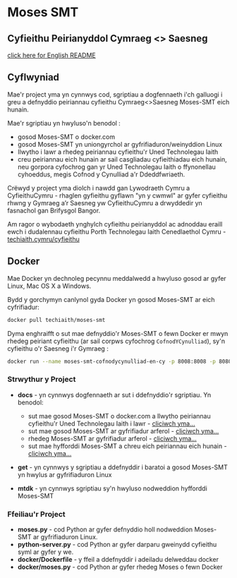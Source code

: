 
# Moses SMT
## Cyfieithu Peirianyddol Cymraeg <> Saesneg 

[click here for English README](README_en.md)

## Cyflwyniad

Mae'r project yma yn cynnwys cod, sgriptiau a dogfennaeth i'ch galluogi i greu a defnyddio peiriannau cyfieithu Cymraeg<>Saesneg Moses-SMT eich hunain. 

Mae'r sgriptiau yn hwyluso'n benodol :

 * gosod Moses-SMT o docker.com
 * gosod Moses-SMT yn uniongyrchol ar gyfrifiaduron/weinyddion Linux 
 * llwytho i lawr a rhedeg peiriannau cyfieithu'r Uned Technolegau Iaith 
 * creu peiriannau eich hunain ar sail casgliadau cyfieithiadau eich hunain, neu gorpora cyfochrog gan yr Uned Technolegau Iaith o ffynonellau cyhoeddus, megis Cofnod y Cynulliad a'r Ddeddfwriaeth.

Crëwyd y project yma diolch i nawdd gan Lywodraeth Cymru a CyfieithuCymru - rhaglen gyfieithu gyflawn "yn y cwmwl" ar gyfer cyfieithu rhwng y Gymraeg a’r Saesneg yw CyfieithuCymru a drwyddedir yn fasnachol gan Brifysgol Bangor.

Am ragor o wybodaeth ynghylch cyfieithu peirianyddol ac adnoddau eraill ewch i dudalennau cyfieithu Porth Technolegau Iaith Cenedlaethol Cymru - [techiaith.cymru/cyfieithu](http://techiaith.cymru/cyfieithu)

## Docker
Mae Docker yn dechnoleg pecynnu meddalwedd a hwyluso gosod ar gyfer Linux, Mac OS X a Windows. 

Bydd y gorchymyn canlynol gyda Docker yn gosod Moses-SMT ar eich cyfrifiadur:

```sh
docker pull techiaith/moses-smt
```

Dyma enghraifft o sut mae defnyddio'r Moses-SMT o fewn Docker er mwyn rhedeg peiriant cyfieithu (ar sail corpws cyfochrog `CofnodYCynulliad`), sy'n cyfieithu o'r Saesneg i'r Gymraeg :

```sh
docker run --name moses-smt-cofnodycynulliad-en-cy -p 8008:8008 -p 8080:8080 techiaith/moses-smt start -e CofnodYCynulliad -s en -t cy
```


### Strwythur y Project

* **docs** - yn cynnwys dogfennaeth ar sut i ddefnyddio'r sgriptiau. Yn benodol:
  * sut mae gosod Moses-SMT o docker.com a llwytho peiriannau cyfieithu'r Uned Technolegau Iaith i lawr - [cliciwch yma...](docs/Docker.md)
  * sut mae gosod Moses-SMT ar gyfrifiadur arferol - [cliciwch yma...](docs/GosodiadArferol.md)
  * rhedeg Moses-SMT ar gyfrifiadur arferol - [cliciwch yma...](docs/RhedegMoses.md) 
  * sut mae hyfforddi Moses-SMT a chreu eich peiriannau eich hunain - [cliciwch yma...](docs/Hyfforddi.md)
  
* **get** - yn cynnwys y sgriptiau a ddefnyddir i baratoi a gosod Moses-SMT yn hwylus ar gyfrifiaduron Linux
* **mtdk** - yn cynnwys sgriptiau sy'n hwyluso nodweddion hyfforddi Moses-SMT 

### Ffeiliau'r Project

* **moses.py** - cod Python ar gyfer defnyddio holl nodweddion Moses-SMT ar gyfrifiaduron Linux. 
* **python-server.py** - cod Python ar gyfer darparu gweinydd cyfieithu syml ar gyfer y we.
* **docker/Dockerfile** - y ffeil a ddefnyddir i adeiladu delweddau docker
* **docker/moses.py** - cod Python ar gyfer rhedeg Moses o fewn Docker

